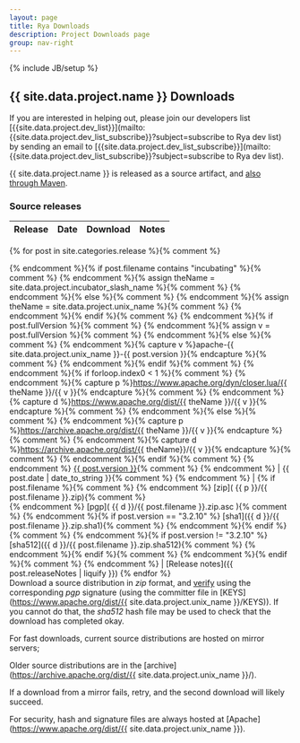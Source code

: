 ```yaml
---
layout: page
title: Rya Downloads
description: Project Downloads page
group: nav-right
---
```

<!--
{% comment %}
Licensed to the Apache Software Foundation (ASF) under one or more
contributor license agreements.  See the NOTICE file distributed with
this work for additional information regarding copyright ownership.
The ASF licenses this file to you under the Apache License, Version 2.0
(the "License"); you may not use this file except in compliance with
the License.  You may obtain a copy of the License at

https://www.apache.org/licenses/LICENSE-2.0

Unless required by applicable law or agreed to in writing, software
distributed under the License is distributed on an "AS IS" BASIS,
WITHOUT WARRANTIES OR CONDITIONS OF ANY KIND, either express or implied.
See the License for the specific language governing permissions and
limitations under the License.
{% endcomment %}
-->
{% include JB/setup %}

## {{ site.data.project.name }} Downloads

If you are interested in helping out, please join our developers list [{{site.data.project.dev_list}}](mailto:{{site.data.project.dev_list_subscribe}}?subject=subscribe to Rya dev list) by sending an email to [{{site.data.project.dev_list_subscribe}}](mailto:{{site.data.project.dev_list_subscribe}}?subject=subscribe to Rya dev list).

{{ site.data.project.name }} is released as a source artifact, and [also through Maven](https://search.maven.org/#search%7Cga%7C1%7Cg%3A%22org.apache.rya%22).

### Source releases

Release          | Date       | Download | Notes
:--------------- | :--------- | :------- | :----
{% for post in site.categories.release %}{% comment %}

{% endcomment %}{% if post.filename contains "incubating" %}{% comment %}
{% endcomment %}{% assign theName = site.data.project.incubator_slash_name %}{% comment %}
{% endcomment %}{% else %}{% comment %}
{% endcomment %}{% assign theName = site.data.project.unix_name %}{% comment %}
{% endcomment %}{% endif %}{% comment %}
{% endcomment %}{% if post.fullVersion %}{% comment %}
{% endcomment %}{% assign v = post.fullVersion %}{% comment %}
{% endcomment %}{% else %}{% comment %}
{% endcomment %}{% capture v %}apache-{{ site.data.project.unix_name }}-{{ post.version }}{% endcapture %}{% comment %}
{% endcomment %}{% endif %}{% comment %}
{% endcomment %}{% if forloop.index0 < 1 %}{% comment %}
{% endcomment %}{% capture p %}https://www.apache.org/dyn/closer.lua/{{ theName }}/{{ v }}{% endcapture %}{% comment %}
{% endcomment %}{% capture d %}https://www.apache.org/dist/{{ theName }}/{{ v }}{% endcapture %}{% comment %}
{% endcomment %}{% else %}{% comment %}
{% endcomment %}{% capture p %}https://archive.apache.org/dist/{{ theName }}/{{ v }}{% endcapture %}{% comment %}
{% endcomment %}{% capture d %}https://archive.apache.org/dist/{{ theName}}/{{ v }}{% endcapture %}{% comment %}
{% endcomment %}{% endif %}{% comment %}
{% endcomment %} <a href="{{ post.url }}">{{ post.version }}</a>{% comment %}
{% endcomment %} | {{ post.date | date_to_string }}{% comment %}
{% endcomment %} | {% if post.filename %}{% comment %}
{% endcomment %} [zip]( {{ p }}/{{ post.filename }}.zip){% comment %}  
{% endcomment %} [pgp]( {{ d }}/{{ post.filename }}.zip.asc ){% comment %}
{% endcomment %}{% if post.version == "3.2.10" %} [sha1]({{ d }}/{{ post.filename }}.zip.sha1){% comment %}
{% endcomment %}{% endif %}{% comment %}
{% endcomment %}{% if post.version != "3.2.10" %} [sha512]({{ d }}/{{ post.filename }}.zip.sha512){% comment %}
{% endcomment %}{% endif %}{% comment %}
{% endcomment %}{% endif %}{% comment %}
{% endcomment %} | [Release notes]({{ post.releaseNotes | liquify }})
{% endfor %}
<br>
Download a source distribution in <!-- either *tar* or --> *zip* format,
and [verify](https://www.apache.org/dyn/closer.cgi#verify)
using the corresponding *pgp* signature (using the committer file in [KEYS](https://www.apache.org/dist/{{ site.data.project.unix_name }}/KEYS)).
If you cannot do that, the *sha512* hash file may be used to check that the
download has completed okay.


For fast downloads, current source distributions are hosted on mirror servers;

Older source distributions are in the
[archive](https://archive.apache.org/dist/{{ site.data.project.unix_name }}/).
 
If a download from a mirror fails, retry, and the second download will likely
succeed.


For security, hash and signature files are always hosted at
[Apache](https://www.apache.org/dist/{{ site.data.project.unix_name }}).

